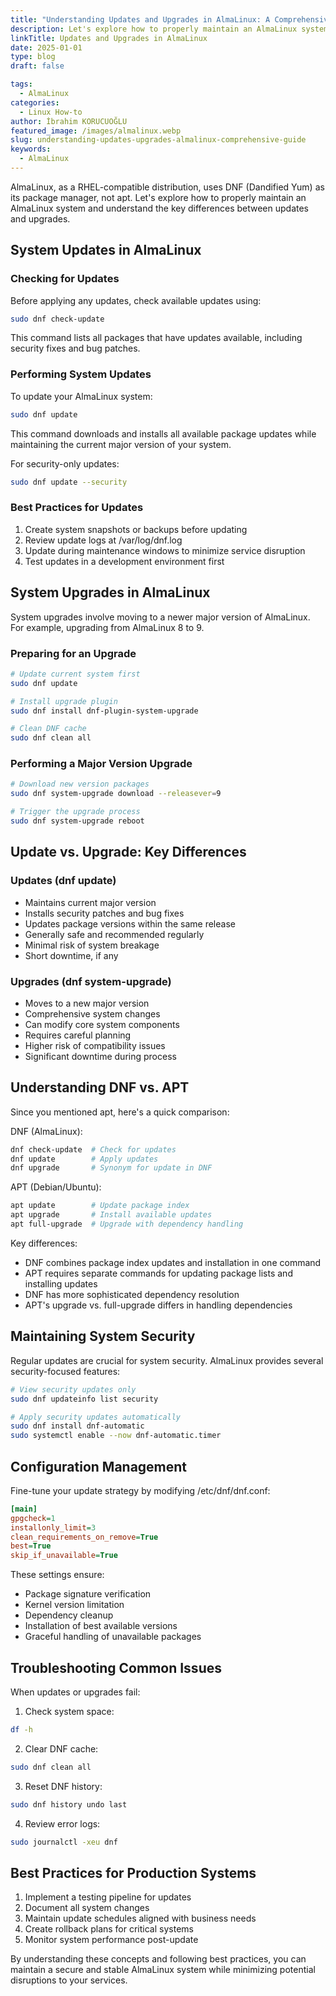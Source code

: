 ```yaml
---
title: "Understanding Updates and Upgrades in AlmaLinux: A Comprehensive Guide"
description: Let's explore how to properly maintain an AlmaLinux system and understand the key differences between updates and upgrades.
linkTitle: Updates and Upgrades in AlmaLinux
date: 2025-01-01
type: blog
draft: false

tags:
  - AlmaLinux
categories:
  - Linux How-to
author: İbrahim KORUCUOĞLU
featured_image: /images/almalinux.webp
slug: understanding-updates-upgrades-almalinux-comprehensive-guide
keywords:
  - AlmaLinux
---
```

AlmaLinux, as a RHEL-compatible distribution, uses DNF (Dandified Yum) as its package manager, not apt. Let's explore how to properly maintain an AlmaLinux system and understand the key differences between updates and upgrades.

## System Updates in AlmaLinux

### Checking for Updates

Before applying any updates, check available updates using:

```bash
sudo dnf check-update
```

This command lists all packages that have updates available, including security fixes and bug patches.

### Performing System Updates

To update your AlmaLinux system:

```bash
sudo dnf update
```

This command downloads and installs all available package updates while maintaining the current major version of your system.

For security-only updates:

```bash
sudo dnf update --security
```

### Best Practices for Updates

1. Create system snapshots or backups before updating
2. Review update logs at /var/log/dnf.log
3. Update during maintenance windows to minimize service disruption
4. Test updates in a development environment first

## System Upgrades in AlmaLinux

System upgrades involve moving to a newer major version of AlmaLinux. For example, upgrading from AlmaLinux 8 to 9.

### Preparing for an Upgrade

```bash
# Update current system first
sudo dnf update

# Install upgrade plugin
sudo dnf install dnf-plugin-system-upgrade

# Clean DNF cache
sudo dnf clean all
```

### Performing a Major Version Upgrade

```bash
# Download new version packages
sudo dnf system-upgrade download --releasever=9

# Trigger the upgrade process
sudo dnf system-upgrade reboot
```

## Update vs. Upgrade: Key Differences

### Updates (dnf update)

- Maintains current major version
- Installs security patches and bug fixes
- Updates package versions within the same release
- Generally safe and recommended regularly
- Minimal risk of system breakage
- Short downtime, if any

### Upgrades (dnf system-upgrade)

- Moves to a new major version
- Comprehensive system changes
- Can modify core system components
- Requires careful planning
- Higher risk of compatibility issues
- Significant downtime during process

## Understanding DNF vs. APT

Since you mentioned apt, here's a quick comparison:

DNF (AlmaLinux):

```bash
dnf check-update  # Check for updates
dnf update        # Apply updates
dnf upgrade       # Synonym for update in DNF
```

APT (Debian/Ubuntu):

```bash
apt update        # Update package index
apt upgrade       # Install available updates
apt full-upgrade  # Upgrade with dependency handling
```

Key differences:

- DNF combines package index updates and installation in one command
- APT requires separate commands for updating package lists and installing updates
- DNF has more sophisticated dependency resolution
- APT's upgrade vs. full-upgrade differs in handling dependencies

## Maintaining System Security

Regular updates are crucial for system security. AlmaLinux provides several security-focused features:

```bash
# View security updates only
sudo dnf updateinfo list security

# Apply security updates automatically
sudo dnf install dnf-automatic
sudo systemctl enable --now dnf-automatic.timer
```

## Configuration Management

Fine-tune your update strategy by modifying /etc/dnf/dnf.conf:

```ini
[main]
gpgcheck=1
installonly_limit=3
clean_requirements_on_remove=True
best=True
skip_if_unavailable=True
```

These settings ensure:

- Package signature verification
- Kernel version limitation
- Dependency cleanup
- Installation of best available versions
- Graceful handling of unavailable packages

## Troubleshooting Common Issues

When updates or upgrades fail:

1. Check system space:

```bash
df -h
```

2. Clear DNF cache:

```bash
sudo dnf clean all
```

3. Reset DNF history:

```bash
sudo dnf history undo last
```

4. Review error logs:

```bash
sudo journalctl -xeu dnf
```

## Best Practices for Production Systems

1. Implement a testing pipeline for updates
2. Document all system changes
3. Maintain update schedules aligned with business needs
4. Create rollback plans for critical systems
5. Monitor system performance post-update

By understanding these concepts and following best practices, you can maintain a secure and stable AlmaLinux system while minimizing potential disruptions to your services.
